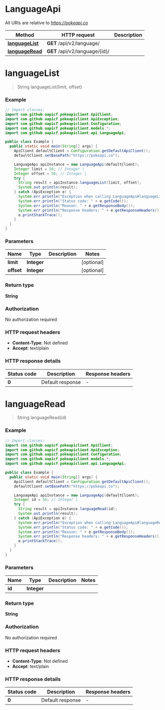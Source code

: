 # LanguageApi

All URIs are relative to *https://pokeapi.co*

| Method | HTTP request | Description |
|------------- | ------------- | -------------|
| [**languageList**](LanguageApi.md#languageList) | **GET** /api/v2/language/ |  |
| [**languageRead**](LanguageApi.md#languageRead) | **GET** /api/v2/language/{id}/ |  |


<a id="languageList"></a>
# **languageList**
> String languageList(limit, offset)



### Example
```java
// Import classes:
import com.github.oapicf.pokeapiclient.ApiClient;
import com.github.oapicf.pokeapiclient.ApiException;
import com.github.oapicf.pokeapiclient.Configuration;
import com.github.oapicf.pokeapiclient.models.*;
import com.github.oapicf.pokeapiclient.api.LanguageApi;

public class Example {
  public static void main(String[] args) {
    ApiClient defaultClient = Configuration.getDefaultApiClient();
    defaultClient.setBasePath("https://pokeapi.co");

    LanguageApi apiInstance = new LanguageApi(defaultClient);
    Integer limit = 56; // Integer | 
    Integer offset = 56; // Integer | 
    try {
      String result = apiInstance.languageList(limit, offset);
      System.out.println(result);
    } catch (ApiException e) {
      System.err.println("Exception when calling LanguageApi#languageList");
      System.err.println("Status code: " + e.getCode());
      System.err.println("Reason: " + e.getResponseBody());
      System.err.println("Response headers: " + e.getResponseHeaders());
      e.printStackTrace();
    }
  }
}
```

### Parameters

| Name | Type | Description  | Notes |
|------------- | ------------- | ------------- | -------------|
| **limit** | **Integer**|  | [optional] |
| **offset** | **Integer**|  | [optional] |

### Return type

**String**

### Authorization

No authorization required

### HTTP request headers

 - **Content-Type**: Not defined
 - **Accept**: text/plain

### HTTP response details
| Status code | Description | Response headers |
|-------------|-------------|------------------|
| **0** | Default response |  -  |

<a id="languageRead"></a>
# **languageRead**
> String languageRead(id)



### Example
```java
// Import classes:
import com.github.oapicf.pokeapiclient.ApiClient;
import com.github.oapicf.pokeapiclient.ApiException;
import com.github.oapicf.pokeapiclient.Configuration;
import com.github.oapicf.pokeapiclient.models.*;
import com.github.oapicf.pokeapiclient.api.LanguageApi;

public class Example {
  public static void main(String[] args) {
    ApiClient defaultClient = Configuration.getDefaultApiClient();
    defaultClient.setBasePath("https://pokeapi.co");

    LanguageApi apiInstance = new LanguageApi(defaultClient);
    Integer id = 56; // Integer | 
    try {
      String result = apiInstance.languageRead(id);
      System.out.println(result);
    } catch (ApiException e) {
      System.err.println("Exception when calling LanguageApi#languageRead");
      System.err.println("Status code: " + e.getCode());
      System.err.println("Reason: " + e.getResponseBody());
      System.err.println("Response headers: " + e.getResponseHeaders());
      e.printStackTrace();
    }
  }
}
```

### Parameters

| Name | Type | Description  | Notes |
|------------- | ------------- | ------------- | -------------|
| **id** | **Integer**|  | |

### Return type

**String**

### Authorization

No authorization required

### HTTP request headers

 - **Content-Type**: Not defined
 - **Accept**: text/plain

### HTTP response details
| Status code | Description | Response headers |
|-------------|-------------|------------------|
| **0** | Default response |  -  |

